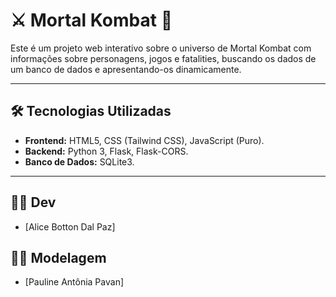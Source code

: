 # ⚔️ Mortal Kombat 🐉

Este é um projeto web interativo sobre o universo de Mortal Kombat com informações sobre personagens, jogos e fatalities, buscando os dados de um banco de dados e apresentando-os dinamicamente.

---

## 🛠️ Tecnologias Utilizadas

* **Frontend:** HTML5, CSS (Tailwind CSS), JavaScript (Puro).
* **Backend:** Python 3, Flask, Flask-CORS.
* **Banco de Dados:** SQLite3.

---

##  👩‍💻 Dev 

* [Alice Botton Dal Paz]

##  👩‍💻 Modelagem 

* [Pauline Antônia Pavan]
